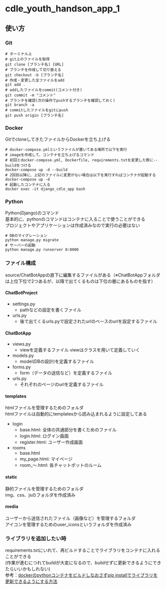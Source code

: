 # cdle_youth_handson_app_1

## 使い方

### Git
```
# ターミナル上
# git上のファイルを取得
git clone [ブランチ名] [URL]
# ブランチを作成して切り替える
git checkout -b [ブランチ名]
# 作成・変更した全ファイルをadd
git add .
# addしたファイルをcommit(コメント付き)
git commit -m "コメント"
# ブランチを確認(次の操作でpushするブランチを確認しておく)
git branch -a
# commitしたファイルをgitにpush
git push origin [ブランチ名]
```

### Docker
GitでcloneしてきたファイルからDockerを立ち上げる

```
# docker-compose.ymlというファイルが置いてある場所で以下を実行
# imageを作成して、コンテナを立ち上げるコマンド
# 初回とdocker-compose.yml, Dockerfile, requirements.txtを変更した際に--buildをつける
docker-compose up -d --build
# 2回目以降に、上記のファイルに変更がない場合は以下を実行すればコンテナが起動する
docker-compose up -d
# 起動したコンテナに入る
docker exec -it django_cdle_app bash
```

### Python
Python(Django)のコマンド  
基本的に、pythonのコマンドはコンテナに入ることで使うことができる  
プロジェクトやアプリケーションは作成済みなので実行の必要はない

```
# DBのマイグレーション
python manage.py migrate
# サーバーの起動
python manage.py runserver 0:8000
```

### ファイル構成
source/ChatBotAppの直下に編集するファイルがある（※ChatBotAppフォルダは上位下位で2つあるが、以降で出てくるものは下位の層にあるものを指す）  

#### ChatBotProject
- settings.py
  - pathなどの設定を書くファイル
- urls.py
  - 後で出てくるurls.pyで設定されたurlのベースのurlを設定するファイル

#### ChatBotApp
- views.py
  - viewを定義するファイル viewはクラスを用いて定義していく
- models.py
  - model(DBの設計)を定義するファイル
- forms.py
  - form（データの送信など）を定義するファイル
- urls.py
  - それぞれのページのurlを定義するファイル

#### templates
htmlファイルを管理するためのフォルダ  
htmlファイルは自動的にtemplatesから読み込まれるように設定してある
- login
  - base.html: 全体の共通部分を書くためのファイル
  - login.html: ログイン画面
  - register.html: ユーザー作成画面
- rooms
  - base.html
  - my_page.html: マイページ
  - room_〜.html: 各チャットボットのルーム

#### static
静的ファイルを管理するためのフォルダ  
img、css、jsのフォルダを作成済み　　

#### media  
ユーザーから送信されたファイル（画像など）を管理するフォルダ  
アイコンを管理するためのuser_iconsというフォルダを作成済み

### ライブラリを追加したい時
requirements.txtにいれて、再ビルドすることでライブラリをコンテナに入れることができる  
(作業が進むにつれてbuildが大変になるので、buildせずに更新できるようにできたらいいかもしれない)  
参考：[dockerのpythonコンテナをビルドしなおさずpip installでライブラリを更新できるようにする方法 ](https://asukiaaa.blogspot.com/2020/07/docker-python-pip-install-without-rebuilding.html)